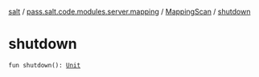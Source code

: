 [salt](../../index.md) / [pass.salt.code.modules.server.mapping](../index.md) / [MappingScan](index.md) / [shutdown](./shutdown.md)

# shutdown

`fun shutdown(): `[`Unit`](https://kotlinlang.org/api/latest/jvm/stdlib/kotlin/-unit/index.html)